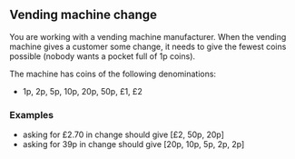 ## Vending machine change

You are working with a vending machine manufacturer. When the vending machine gives a customer some change, it needs to
give the fewest coins possible (nobody wants a pocket full of 1p coins).

The machine has coins of the following denominations:
- 1p, 2p, 5p, 10p, 20p, 50p, £1, £2

### Examples
- asking for £2.70 in change should give [£2, 50p, 20p]
- asking for 39p in change should give [20p, 10p, 5p, 2p, 2p]